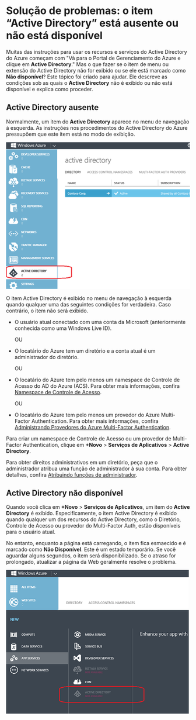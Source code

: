 <properties
   pageTitle="Solução de problemas: o item “Active Directory” está ausente ou não está disponível | Microsoft Azure"
   description="O que fazer quando o item de menu do Active Directory não aparece no Portal de Gerenciamento do Azure."
   services="active-directory"
   documentationCenter="na"
   authors="msmbaldwin"
   manager="mbaldwin"
   editor=""/>

<tags
   ms.service="active-directory"
   ms.devlang="na"
   ms.topic="article"
   ms.tgt_pltfrm="na"
   ms.workload="identity"
   ms.date="08/24/2015"
   ms.author="mbaldwin"/>

# Solução de problemas: o item “Active Directory” está ausente ou não está disponível

Muitas das instruções para usar os recursos e serviços do Active Directory do Azure começam com "Vá para o Portal de Gerenciamento do Azure e clique em **Active Directory**." Mas o que fazer se o item de menu ou extensão do Active Directory não for exibido ou se ele está marcado como **Não disponível**? Este tópico foi criado para ajudar. Ele descreve as condições sob as quais o **Active Directory** não é exibido ou não está disponível e explica como proceder.

## Active Directory ausente

Normalmente, um item do **Active Directory** aparece no menu de navegação à esquerda. As instruções nos procedimentos do Active Directory do Azure pressupõem que este item está no modo de exibição.

![Captura de tela: Active Directory no Azure](./media/active-directory-troubleshooting/typical-view.png)

O item Active Directory é exibido no menu de navegação à esquerda quando qualquer uma das seguintes condições for verdadeira. Caso contrário, o item não será exibido.

* O usuário atual conectado com uma conta da Microsoft (anteriormente conhecida como uma Windows Live ID).

    OU

* O locatário do Azure tem um diretório e a conta atual é um administrador do diretório.

    OU

* O locatário do Azure tem pelo menos um namespace de Controle de Acesso do AD do Azure (ACS). Para obter mais informações, confira [Namespace de Controle de Acesso](https://msdn.microsoft.com/library/azure/gg185908.aspx).

    OU

* O locatário do Azure tem pelo menos um provedor do Azure Multi-Factor Authentication. Para obter mais informações, confira [Administrando Provedores do Azure Multi-Factor Authentication](multi-factor-authentication-get-started-cloud.md/creating-an-azure-multi-factor-auth-provider).

Para criar um namespace de Controle de Acesso ou um provedor de Multi-Factor Authentication, clique em **+Novo** > **Serviços de Aplicativos** > **Active Directory**.

Para obter direitos administrativos em um diretório, peça que o administrador atribua uma função de administrador à sua conta. Para obter detalhes, confira [Atribuindo funções de administrador](active-directory-assign-admin-roles.md).

## Active Directory não disponível

Quando você clica em **+Novo** > **Serviços de Aplicativos**, um item do **Active Directory** é exibido. Especificamente, o item Active Directory é exibido quando qualquer um dos recursos do Active Directory, como o Diretório, Controle de Acesso ou provedor do Multi-Factor Auth, estão disponíveis para o usuário atual.

No entanto, enquanto a página está carregando, o item fica esmaecido e é marcado como **Não Disponível**. Este é um estado temporário. Se você aguardar alguns segundos, o item será disponibilizado. Se o atraso for prolongado, atualizar a página da Web geralmente resolve o problema.

![Captura de tela: Active Directory não disponível](./media/active-directory-troubleshooting/not-available.png)

<!---HONumber=Oct15_HO3-->